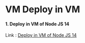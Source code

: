 # VM Deploy in VM 

#### 1. Deploy in VM of Node JS 14

Link : [Deploy in VM of Node JS 14](https://github.com/k4ait3ka/vagrant-vm-for-deploy/tree/vm/vm-for-nodejs)
